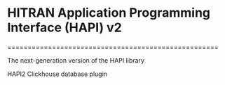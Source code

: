 # HITRAN Application Programming Interface (HAPI) v2
====================================================

The next-generation version of the HAPI library

HAPI2 Clickhouse database plugin
